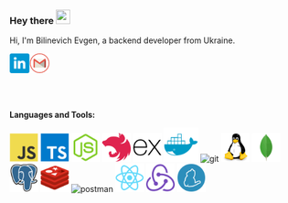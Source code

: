 ### Hey there <img src="https://media.giphy.com/media/hvRJCLFzcasrR4ia7z/giphy.gif" width="25px" height="25px">

Hi, I'm Bilinevich Evgen, a backend developer from Ukraine.

<a href="https://www.linkedin.com/in/bilinevichevgen/">
  <img align="left" alt="Linkedin" width="35px" src="https://github.com/feden2906/icons/blob/main/linkedin.png" />
</a>
<a href="mailto:zhenya.bill@gmail.com">
  <img align="left" alt="Mail" width="35px" src="https://github.com/feden2906/icons/blob/main/gmail.png" />
</a>
<br>
<br>
<br>
<br>
<br>
  
**Languages and Tools:**  


<!-- <code><img width="25px" src="https://cdn.freebiesupply.com/logos/large/2x/webstorm-icon-logo-png-transparent.png" /></code>
<code><img height="25" title="JavaScript" src="https://raw.githubusercontent.com/github/explore/80688e429a7d4ef2fca1e82350fe8e3517d3494d/topics/javascript/javascript.png"></code>
<code><img height="25" title="TypeScript" src="https://raw.githubusercontent.com/github/explore/80688e429a7d4ef2fca1e82350fe8e3517d3494d/topics/typescript/typescript.png"></code>
<code><img height="25" title="React" src="https://raw.githubusercontent.com/github/explore/80688e429a7d4ef2fca1e82350fe8e3517d3494d/topics/react/react.png"></code>
<code><img height="25" title="NodeJs" src="https://raw.githubusercontent.com/github/explore/80688e429a7d4ef2fca1e82350fe8e3517d3494d/topics/nodejs/nodejs.png"></code>
<code><img height="25" title="MongoDB" src="https://1000logos.net/wp-content/uploads/2020/08/MongoDB-Emblem.jpg"></code>
<code><img height="25" title="MySQL" src="https://github.com/feden2906/icons/blob/main/skils/MySQL.png"></code>
<code><img height="25" title="Git" src="https://raw.githubusercontent.com/github/explore/80688e429a7d4ef2fca1e82350fe8e3517d3494d/topics/git/git.png"></code>
<code><img height="25px" title="GitHub" src="https://raw.githubusercontent.com/github/explore/78df643247d429f6cc873026c0622819ad797942/topics/github/github.png" /></code> -->
<!-- [![My Skills](https://skills.thijs.gg/icons?i=js,ts,nodejs,express,nestjs,mongodb,postgres,prisma,docker,git,react&theme=light)](https://skills.thijs.gg) -->
<!-- <h3 align="left">Languages and Tools:</h3> -->



<div>
<img src="https://raw.githubusercontent.com/devicons/devicon/master/icons/javascript/javascript-original.svg" alt="javascript" width="50" height="50"/>
<img src="https://github.com/devicons/devicon/blob/master/icons/typescript/typescript-original.svg" alt="typescript" width="50" height="50"/>
<img src="https://raw.githubusercontent.com/devicons/devicon/master/icons/nodejs/nodejs-plain.svg" alt="nodejs" width="50" height="50"/>
<img src="https://github.com/devicons/devicon/blob/master/icons/nestjs/nestjs-plain.svg" alt="nestjs" width="50" height="50"/>
<img src="https://raw.githubusercontent.com/devicons/devicon/master/icons/express/express-original.svg" alt="express" width="50" height="50"/> 
<img src="https://github.com/devicons/devicon/blob/master/icons/docker/docker-plain.svg" alt="docker" width="60" height="60"/> 
<img src="https://www.vectorlogo.zone/logos/git-scm/git-scm-icon.svg" alt="git" width="40" height="40"/> </a> 
<img src="https://raw.githubusercontent.com/devicons/devicon/master/icons/linux/linux-original.svg" alt="linux" width="50" height="50"/> 
<img src="https://raw.githubusercontent.com/devicons/devicon/master/icons/mongodb/mongodb-original.svg" alt="mongodb" width="50" height="50"/>
<img src="https://raw.githubusercontent.com/devicons/devicon/master/icons/postgresql/postgresql-original.svg" alt="postgresql" width="50" height="50"/>
<img src="https://raw.githubusercontent.com/devicons/devicon/master/icons/redis/redis-original.svg" alt="redis" width="50" height="50"/>
<img src="https://www.vectorlogo.zone/logos/getpostman/getpostman-icon.svg" alt="postman" width="50" height="50"/> 
<img src="https://raw.githubusercontent.com/devicons/devicon/master/icons/react/react-original.svg" alt="react" width="50" height="50"/> 
<img src="https://raw.githubusercontent.com/devicons/devicon/master/icons/redux/redux-original.svg" alt="redux" width="50" height="50"/> 
<img src="https://raw.githubusercontent.com/devicons/devicon/master/icons/yarn/yarn-original.svg" alt="redux" width="50" height="50"/> 
<!-- <img src="https://api.nuget.org/v3-flatcontainer/yarnpkg.yarn/1.7.0/icon" alt="redux" width="100" height="50"/>  -->
</div>


<!-- <img src="https://raw.githubusercontent.com/devicons/devicon/master/icons/html5/html5-original-wordmark.svg" alt="html5" width="40" height="40"/> -->
<!-- <img src="https://www.svgrepo.com/show/303229/microsoft-sql-server-logo.svg" alt="mssql" width="40" height="40"/> -->
<!-- <img src="https://www.svgrepo.com/show/303229/microsoft-sql-server-logo.svg" alt="mssql" width="40" height="40"/> -->
<!-- <img src="https://raw.githubusercontent.com/devicons/devicon/master/icons/mysql/mysql-original-wordmark.svg" alt="mysql" width="40" height="40"/> -->
<!-- <a href="https://www.python.org" target="_blank" rel="noreferrer"> <img src="https://raw.githubusercontent.com/devicons/devicon/master/icons/python/python-original.svg" alt="python" width="40" height="40"/> </a>  -->
<!-- <a href="https://reactnative.dev/" target="_blank" rel="noreferrer"> <img src="https://reactnative.dev/img/header_logo.svg" alt="reactnative" width="40" height="40"/> </a> -->
<!-- <a href="https://firebase.google.com/" target="_blank" rel="noreferrer"> <img src="https://www.vectorlogo.zone/logos/firebase/firebase-icon.svg" alt="firebase" width="40" height="40"/> </a> -->
<!-- <a href="https://gulpjs.com" target="_blank" rel="noreferrer"> <img src="https://raw.githubusercontent.com/devicons/devicon/master/icons/gulp/gulp-plain.svg" alt="gulp" width="40" height="40"/> </a> -->
<!-- <a href="https://heroku.com" target="_blank" rel="noreferrer"> <img src="https://www.vectorlogo.zone/logos/heroku/heroku-icon.svg" alt="heroku" width="40" height="40"/> </a> -->
<!-- <a href="https://jestjs.io" target="_blank" rel="noreferrer"> <img src="https://www.vectorlogo.zone/logos/jestjsio/jestjsio-icon.svg" alt="jest" width="40" height="40"/> </a> -->
<!-- <a href="https://sass-lang.com" target="_blank" rel="noreferrer"> -->
<!-- <p> <img src="https://github-readme-stats.vercel.app/api?username=great-start&show_icons=true" alt="myGitStats" /> -->



<br>

<!-- <p><img align="center" src="https://github-readme-stats.vercel.app/api/top-langs?username=great-start&show_icons=true&locale=en&layout=compact" alt="emrekrt1655" /></p>
<!-- <p> <img src="https://github-readme-stats.vercel.app/api?username=great-start&show_icons=true" alt="myGitStats" /> -->
